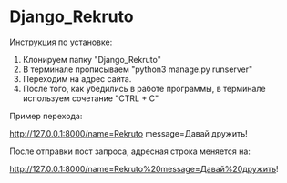 # Django_Rekruto

Инструкция по установке:

1. Клонируем папку "Django_Rekruto"
2. В терминале прописываем "python3 manage.py runserver"
3. Переходим на адрес сайта.
4. После того, как убедились в работе программы, в терминале используем сочетание "CTRL + C" 



Пример перехода:

http://127.0.0.1:8000/name=Rekruto message=Давай дружить!

После отправки пост запроса, адресная строка меняется на:

http://127.0.0.1:8000/name=Rekruto%20message=Давай%20дружить!
